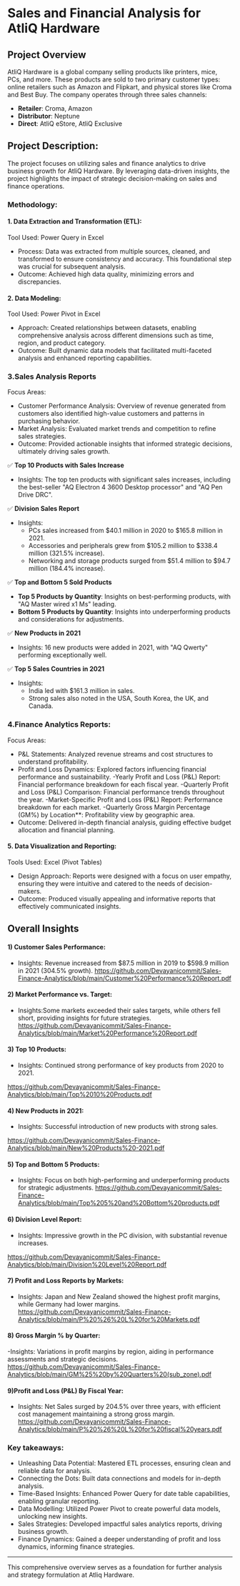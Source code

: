 # Sales and Financial Analysis for AtliQ Hardware
## **Project Overview**

AtliQ Hardware is a global company selling products like printers, mice, PCs, and more. These products are sold to two primary customer types: online retailers such as Amazon and Flipkart, and physical stores like Croma and Best Buy. The company operates through three sales channels:

- **Retailer**: Croma, Amazon
- **Distributor**: Neptune
- **Direct**: AtliQ eStore, AtliQ Exclusive
## Project Description:
The project focuses on utilizing sales and finance analytics to drive business growth for AtliQ Hardware. By leveraging data-driven insights, the project highlights the impact of strategic decision-making on sales and finance operations.

### Methodology:
#### 1. Data Extraction and Transformation (ETL):
Tool Used: Power Query in Excel
- Process: Data was extracted from multiple sources, cleaned, and transformed to ensure consistency and accuracy. This foundational step was crucial for subsequent analysis.
- Outcome: Achieved high data quality, minimizing errors and discrepancies.

#### 2. Data Modeling:
Tool Used: Power Pivot in Excel
- Approach: Created relationships between datasets, enabling comprehensive analysis across different dimensions such as time, region, and product category.
- Outcome: Built dynamic data models that facilitated multi-faceted analysis and enhanced reporting capabilities.


### 3.Sales Analysis Reports
Focus Areas:
- Customer Performance Analysis: Overview of revenue generated from customers also identified high-value customers and patterns in purchasing behavior.
- Market Analysis: Evaluated market trends and competition to refine sales strategies.
- Outcome: Provided actionable insights that informed strategic decisions, ultimately driving sales growth.

✅ **Top 10 Products with Sales Increase**
   - Insights: The top ten products with significant sales increases, including the best-seller "AQ Electron 4 3600 Desktop processor" and "AQ Pen Drive DRC".

✅ **Division Sales Report**
   - Insights: 
     - PCs sales increased from $40.1 million in 2020 to $165.8 million in 2021.
     - Accessories and peripherals grew from $105.2 million to $338.4 million (321.5% increase).
     - Networking and storage products surged from $51.4 million to $94.7 million (184.4% increase).

✅ **Top and Bottom 5 Sold Products**
   - **Top 5 Products by Quantity**: Insights on best-performing products, with "AQ Master wired x1 Ms" leading.
   - **Bottom 5 Products by Quantity**: Insights into underperforming products and considerations for adjustments.

✅ **New Products in 2021**
   - Insights: 16 new products were added in 2021, with "AQ Qwerty" performing exceptionally well.

✅ **Top 5 Sales Countries in 2021**
   - Insights: 
     - India led with $161.3 million in sales.
     - Strong sales also noted in the USA, South Korea, the UK, and Canada.

### 4.Finance Analytics Reports:
Focus Areas:
- P&L Statements: Analyzed revenue streams and cost structures to understand profitability.
- Profit and Loss Dynamics: Explored factors influencing financial performance and sustainability.
-Yearly Profit and Loss (P&L) Report: Financial performance breakdown for each fiscal year.
-Quarterly Profit and Loss (P&L) Comparison: Financial performance trends throughout the year.
-Market-Specific Profit and Loss (P&L) Report: Performance breakdown for each market.
-Quarterly Gross Margin Percentage (GM%) by Location**: Profitability view by geographic area.
- Outcome: Delivered in-depth financial analysis, guiding effective budget allocation and financial planning.

     
#### 5. Data Visualization and Reporting:
Tools Used: Excel (Pivot Tables)
- Design Approach: Reports were designed with a focus on user empathy, ensuring they were intuitive and catered to the needs of decision-makers.
- Outcome: Produced visually appealing and informative reports that effectively communicated insights.

## Overall Insights

#### 1) Customer Sales Performance:
 - Insights: Revenue increased from $87.5 million in 2019 to $598.9 million in 2021 (304.5% growth).
 https://github.com/Devayanicommit/Sales-Finance-Analytics/blob/main/Customer%20Performance%20Report.pdf

#### 2) Market Performance vs. Target: 
 - Insights:Some markets exceeded their sales targets, while others fell short, providing insights for future strategies.
  https://github.com/Devayanicommit/Sales-Finance-Analytics/blob/main/Market%20Performance%20Report.pdf

#### 3) Top 10 Products: 
   - Insights:  Continued strong performance of key products from 2020 to 2021.
     
https://github.com/Devayanicommit/Sales-Finance-Analytics/blob/main/Top%2010%20Products.pdf
#### 4) New Products in 2021:
   - Insights: Successful introduction of new products with strong sales.
     
https://github.com/Devayanicommit/Sales-Finance-Analytics/blob/main/New%20Products%20-2021.pdf

#### 5) Top and Bottom 5 Products: 
   - Insights: Focus on both high-performing and underperforming products for strategic adjustments.
https://github.com/Devayanicommit/Sales-Finance-Analytics/blob/main/Top%205%20and%20Bottom%20products.pdf
 
#### 6) Division Level Report: 
   - Insights: Impressive growth in the PC division, with substantial revenue increases.
     
https://github.com/Devayanicommit/Sales-Finance-Analytics/blob/main/Division%20Level%20Report.pdf

#### 7) Profit and Loss Reports by Markets: 
 - Insights: Japan and New Zealand showed the highest profit margins, while Germany had lower margins.
https://github.com/Devayanicommit/Sales-Finance-Analytics/blob/main/P%20%26%20L%20for%20Markets.pdf

#### 8) Gross Margin % by Quarter: 
 -Insights: Variations in profit margins by region, aiding in performance assessments and strategic decisions.
 https://github.com/Devayanicommit/Sales-Finance-Analytics/blob/main/GM%25%20by%20Quarters%20(sub_zone).pdf
 
#### 9)Profit and Loss (P&L) By Fiscal Year:
 - Insights: Net Sales surged by 204.5% over three years, with efficient cost management maintaining a strong gross margin.
https://github.com/Devayanicommit/Sales-Finance-Analytics/blob/main/P%20%26%20L%20for%20fiscal%20years.pdf



### Key takeaways:
- Unleashing Data Potential: Mastered ETL processes, ensuring clean and reliable data for analysis.
- Connecting the Dots: Built data connections and models for in-depth analysis.
- Time-Based Insights: Enhanced Power Query for date table capabilities, enabling granular reporting.
- Data Modelling: Utilized Power Pivot to create powerful data models, unlocking new insights.
- Sales Strategies: Developed impactful sales analytics reports, driving business growth.
- Finance Dynamics: Gained a deeper understanding of profit and loss dynamics, informing finance strategies.
---

This comprehensive overview serves as a foundation for further analysis and strategy formulation at Atliq Hardware.
